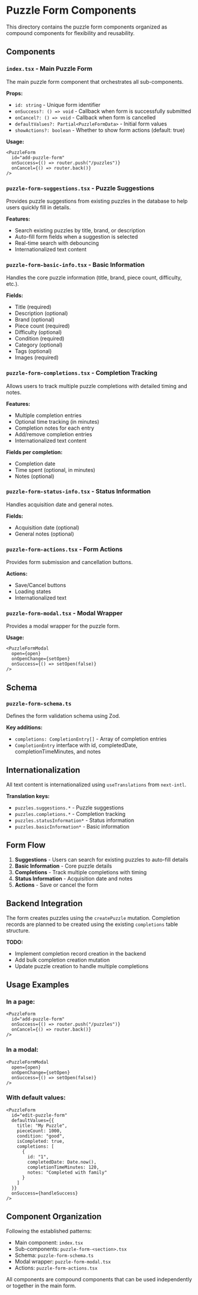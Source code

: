 # Puzzle Form Components

This directory contains the puzzle form components organized as compound components for flexibility and reusability.

## Components

### `index.tsx` - Main Puzzle Form
The main puzzle form component that orchestrates all sub-components.

**Props:**
- `id: string` - Unique form identifier
- `onSuccess?: () => void` - Callback when form is successfully submitted
- `onCancel?: () => void` - Callback when form is cancelled
- `defaultValues?: Partial<PuzzleFormData>` - Initial form values
- `showActions?: boolean` - Whether to show form actions (default: true)

**Usage:**
```tsx
<PuzzleForm
  id="add-puzzle-form"
  onSuccess={() => router.push("/puzzles")}
  onCancel={() => router.back()}
/>
```

### `puzzle-form-suggestions.tsx` - Puzzle Suggestions
Provides puzzle suggestions from existing puzzles in the database to help users quickly fill in details.

**Features:**
- Search existing puzzles by title, brand, or description
- Auto-fill form fields when a suggestion is selected
- Real-time search with debouncing
- Internationalized text content

### `puzzle-form-basic-info.tsx` - Basic Information
Handles the core puzzle information (title, brand, piece count, difficulty, etc.).

**Fields:**
- Title (required)
- Description (optional)
- Brand (optional)
- Piece count (required)
- Difficulty (optional)
- Condition (required)
- Category (optional)
- Tags (optional)
- Images (required)

### `puzzle-form-completions.tsx` - Completion Tracking
Allows users to track multiple puzzle completions with detailed timing and notes.

**Features:**
- Multiple completion entries
- Optional time tracking (in minutes)
- Completion notes for each entry
- Add/remove completion entries
- Internationalized text content

**Fields per completion:**
- Completion date
- Time spent (optional, in minutes)
- Notes (optional)

### `puzzle-form-status-info.tsx` - Status Information
Handles acquisition date and general notes.

**Fields:**
- Acquisition date (optional)
- General notes (optional)

### `puzzle-form-actions.tsx` - Form Actions
Provides form submission and cancellation buttons.

**Actions:**
- Save/Cancel buttons
- Loading states
- Internationalized text

### `puzzle-form-modal.tsx` - Modal Wrapper
Provides a modal wrapper for the puzzle form.

**Usage:**
```tsx
<PuzzleFormModal
  open={open}
  onOpenChange={setOpen}
  onSuccess={() => setOpen(false)}
/>
```

## Schema

### `puzzle-form-schema.ts`
Defines the form validation schema using Zod.

**Key additions:**
- `completions: CompletionEntry[]` - Array of completion entries
- `CompletionEntry` interface with id, completedDate, completionTimeMinutes, and notes

## Internationalization

All text content is internationalized using `useTranslations` from `next-intl`.

**Translation keys:**
- `puzzles.suggestions.*` - Puzzle suggestions
- `puzzles.completions.*` - Completion tracking
- `puzzles.statusInformation*` - Status information
- `puzzles.basicInformation*` - Basic information

## Form Flow

1. **Suggestions** - Users can search for existing puzzles to auto-fill details
2. **Basic Information** - Core puzzle details
3. **Completions** - Track multiple completions with timing
4. **Status Information** - Acquisition date and notes
5. **Actions** - Save or cancel the form

## Backend Integration

The form creates puzzles using the `createPuzzle` mutation. Completion records are planned to be created using the existing `completions` table structure.

**TODO:**
- Implement completion record creation in the backend
- Add bulk completion creation mutation
- Update puzzle creation to handle multiple completions

## Usage Examples

### In a page:
```tsx
<PuzzleForm
  id="add-puzzle-form"
  onSuccess={() => router.push("/puzzles")}
  onCancel={() => router.back()}
/>
```

### In a modal:
```tsx
<PuzzleFormModal
  open={open}
  onOpenChange={setOpen}
  onSuccess={() => setOpen(false)}
/>
```

### With default values:
```tsx
<PuzzleForm
  id="edit-puzzle-form"
  defaultValues={{
    title: "My Puzzle",
    pieceCount: 1000,
    condition: "good",
    isCompleted: true,
    completions: [
      {
        id: "1",
        completedDate: Date.now(),
        completionTimeMinutes: 120,
        notes: "Completed with family"
      }
    ]
  }}
  onSuccess={handleSuccess}
/>
```

## Component Organization

Following the established patterns:
- Main component: `index.tsx`
- Sub-components: `puzzle-form-<section>.tsx`
- Schema: `puzzle-form-schema.ts`
- Modal wrapper: `puzzle-form-modal.tsx`
- Actions: `puzzle-form-actions.tsx`

All components are compound components that can be used independently or together in the main form. 